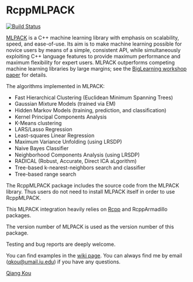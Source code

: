 RcppMLPACK
==========

[![Build Status](https://travis-ci.org/thirdwing/RcppMLPACK.svg?branch=master)](https://travis-ci.org/thirdwing/RcppMLPACK)

[MLPACK](http://www.mlpack.org/) is a C++ machine learning library with emphasis on scalability, speed, and ease-of-use. Its aim is to make machine learning possible for novice users by means of a simple, consistent API, while simultaneously exploiting C++ language features to provide maximum performance and maximum flexibility for expert users. MLPACK outperforms competing machine learning libraries by large margins; see the [BigLearning workshop paper](http://www.mlpack.org/papers/mlpack2011.pdf) for details. 

The algorithms implemented in MLPACK:

* Fast Hierarchical Clustering (Euclidean Minimum Spanning Trees)
* Gaussian Mixture Models (trained via EM)
* Hidden Markov Models (training, prediction, and classiﬁcation)
* Kernel Principal Components Analysis
* K-Means clustering
* LARS/Lasso Regression
* Least-squares Linear Regression
* Maximum Variance Unfolding (using LRSDP)
* Naive Bayes Classiﬁer
* Neighborhood Components Analysis (using LRSDP)
* RADICAL (Robust, Accurate, Direct ICA aLgorithm)
* Tree-based k-nearest-neighbors search and classiﬁer
* Tree-based range search

The RcppMLPACK package includes the source code from the MLPACK library. Thus users do not need to install MLPACK itself in order to use RcppMLPACK. 
 
This MLPACK integration heavily relies on [Rcpp](http://www.rcpp.org) and RcppArmadillo packages. 

The version number of MLPACK is used as the version number of this package. 

Testing and bug reports are deeply welcome.

You can find examples in the [wiki page](https://github.com/thirdwing/RcppMLPACK/wiki). You can always find me by email (qkou@umail.iu.edu) if you have any questions.

[Qiang Kou](https://www.linkedin.com/pub/qiang-kou/2a/986/6b7)
